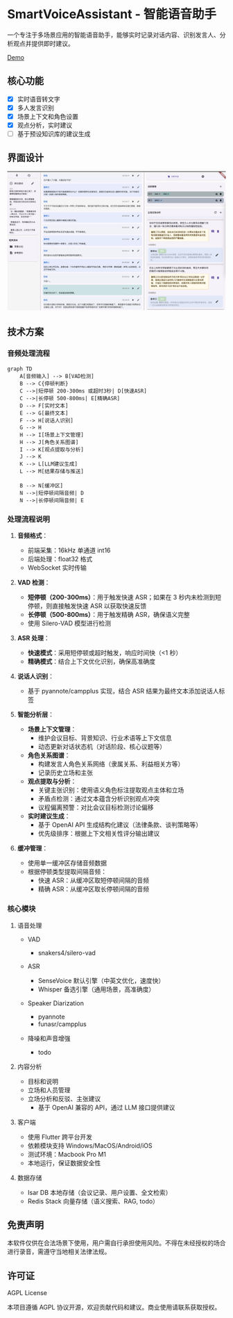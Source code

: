 # SmartVoiceAssistant - 智能语音助手

一个专注于多场景应用的智能语音助手，能够实时记录对话内容、识别发言人、分析观点并提供即时建议。

[Demo](https://www.bilibili.com/video/BV1eRPAeqEhA/?vd_source=404c3b2266008e965fbdc06a4f0b001e)

## 核心功能

- [x] 实时语音转文字
- [x] 多人发言识别
- [x] 场景上下文和角色设置
- [x] 观点分析，实时建议
- [ ] 基于预设知识库的建议生成

## 界面设计

![主界面布局](./images/main_layout.jpg)

## 技术方案

### 音频处理流程

```mermaid
graph TD
    A[音频输入] --> B[VAD检测]
    B --> C{停顿判断}
    C -->|短停顿 200-300ms 或超时3秒| D[快速ASR]
    C -->|长停顿 500-800ms| E[精确ASR]
    D --> F[实时文本]
    E --> G[最终文本]
    F --> H[说话人识别]
    G --> H
    H --> I[场景上下文管理]
    H --> J[角色关系图谱]
    I --> K[观点提取与分析]
    J --> K
    K --> L[LLM建议生成]
    L --> M[结果存储与推送]

    B --> N[缓冲区]
    N -->|短停顿间隔音频| D
    N -->|长停顿间隔音频| E
```

### 处理流程说明

1. **音频格式**：

   - 前端采集：16kHz 单通道 int16
   - 后端处理：float32 格式
   - WebSocket 实时传输

2. **VAD 检测**：

   - **短停顿（200-300ms）**：用于触发快速 ASR；如果在 3 秒内未检测到短停顿，则直接触发快速 ASR 以获取快速反馈
   - **长停顿（500-800ms）**：用于触发精确 ASR，确保语义完整
   - 使用 Silero-VAD 模型进行检测

3. **ASR 处理**：

   - **快速模式**：采用短停顿或超时触发，响应时间快（<1 秒）
   - **精确模式**：结合上下文优化识别，确保高准确度

4. **说话人识别**：

   - 基于 pyannote/campplus 实现，结合 ASR 结果为最终文本添加说话人标签

5. **智能分析层**：

   - **场景上下文管理**：
     - 维护会议目标、背景知识、行业术语等上下文信息
     - 动态更新对话状态机（对话阶段、核心议题等）
   - **角色关系图谱**：
     - 构建发言人角色关系网络（隶属关系、利益相关方等）
     - 记录历史立场和主张
   - **观点提取与分析**：
     - 关键主张识别：使用语义角色标注提取观点主体和立场
     - 矛盾点检测：通过文本蕴含分析识别观点冲突
     - 议程偏离预警：对比会议目标检测讨论偏移
   - **实时建议生成**：
     - 基于 OpenAI API 生成结构化建议（法律条款、谈判策略等）
     - 优先级排序：根据上下文相关性评分输出建议

6. **缓冲管理**：
   - 使用单一缓冲区存储音频数据
   - 根据停顿类型提取间隔音频：
     - 快速 ASR：从缓冲区取短停顿间隔的音频
     - 精确 ASR：从缓冲区取长停顿间隔的音频

### 核心模块

1. 语音处理

   - VAD
     - snakers4/silero-vad
   - ASR
     - SenseVoice 默认引擎（中英文优化，速度快）
     - Whisper 备选引擎（通用场景，高准确度）
   - Speaker Diarization

     - pyannote
     - funasr/campplus

   - 降噪和声音增强
     - todo

2. 内容分析

   - 目标和说明
   - 立场和人员管理
   - 立场分析和反驳、主张建议
     - 基于 OpenAI 兼容的 API，通过 LLM 接口提供建议

3. 客户端

   - 使用 Flutter 跨平台开发
   - 依赖模块支持 Windows/MacOS/Android/iOS
   - 测试环境：Macbook Pro M1
   - 本地运行，保证数据安全性

4. 数据存储
   - Isar DB 本地存储（会议记录、用户设置、全文检索）
   - Redis Stack 向量存储（语义搜索、RAG, todo）

## 免责声明

本软件仅供在合法场景下使用，用户需自行承担使用风险。不得在未经授权的场合进行录音，需遵守当地相关法律法规。

## 许可证

AGPL License

本项目遵循 AGPL 协议开源，欢迎贡献代码和建议。商业使用请联系获取授权。

